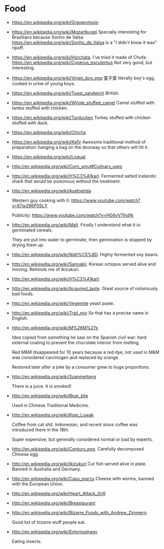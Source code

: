 # Food

-   <https://en.wikipedia.org/wiki/Grayanotoxin>

-   <https://en.wikipedia.org/wiki/Mozartkugel> Specially interesting for Brazilians because Sonho de Valsa https://en.wikipedia.org/wiki/Sonho_de_Valsa is a "I didn't know it was" ripoff.

-   <https://en.wikipedia.org/wiki/Horchata>. I've tried it made of Chufa: <https://en.wikipedia.org/wiki/Cyperus_esculentus> Not very good, but interesting.

-   <https://en.wikipedia.org/wiki/Virgin_boy_egg> 童子蛋 literally boy's egg, cooked in urine of young boys.

-   <https://en.wikipedia.org/wiki/Toast_sandwich> British.

-   <https://en.wikipedia.org/wiki/Whole_stuffed_camel> Camel stuffed with lambs stuffed with chicken.

-   <https://en.wikipedia.org/wiki/Turducken> Turkey stuffed with chicken stuffed with duck.

-   <https://en.wikipedia.org/wiki/Chicha>

-   <https://en.wikipedia.org/wiki/Kefir> Awesome traditional method of preparation: hanging a bag on the doorway so that others will hit it.

-   <https://en.wikipedia.org/wiki/Loquat>

-   <http://en.wikipedia.org/wiki/Corn_smut#Culinary_uses>

-   <http://en.wikipedia.org/wiki/H%C3%A1karl>. Fermented salted Icelandic shark that would be poisonous without the treatment.

-   <http://en.wikipedia.org/wiki/Asafoetida>

    Western guy cooking with it: <https://www.youtube.com/watch?v=67w296P0SLY>

    Publicity: <https://www.youtube.com/watch?v=HG6vV7lhdfk>

-   <http://en.wikipedia.org/wiki/Malt>. Finally I understand what it is: germinated cereals.

    They are put into water to germinate, then germination is stopped by drying them up.

-   <http://en.wikipedia.org/wiki/Natt%C5%8D>. Highly fermented soy beans.

-   <http://en.wikipedia.org/wiki/Sannakji>. Korean octopus served alive and moving. Reminds me of ikizukuri.

-   <http://en.wikipedia.org/wiki/H%C3%A1karl>.

-   <http://en.wikipedia.org/wiki/Acquired_taste>. Great source of notoriously bad foods.

-   <http://en.wikipedia.org/wiki/Vegemite> yeast paste.

-   <http://en.wikipedia.org/wiki/Trail_mix> So that has a precise name in English.

-   <http://en.wikipedia.org/wiki/M%26M%27s>

    Idea copied from something he saw on the Spanish civil war: hard external coating to prevent the chocolate interior from melting.

    Red M&M disappeared for 10 years because a red dye, not used in M&M was considered carcinogen and replaced by orange.

    Restored later after a joke by a consumer grew to huge proportions.

-   <http://en.wikipedia.org/wiki/Suanmeitang>

    There is a juice. It is smoked!

-   <http://en.wikipedia.org/wiki/Bear_bile>

    Used in Chinese Traditional Medicine.

-   <http://en.wikipedia.org/wiki/Kopi_Luwak>

    Coffee from cat shit. Indonesian, and recent since coffee was introduced there in the 18th.

    Super expensive, but generally considered normal or bad by experts.

-   <http://en.wikipedia.org/wiki/Century_egg>. Carefully decomposed Chinese egg.

-   <http://en.wikipedia.org/wiki/Ikizukuri> Cut fish served alive in plate. Banned in Australia and Germany.

-   <http://en.wikipedia.org/wiki/Casu_marzu> Cheese with worms, banned with the European Union.

-   <http://en.wikipedia.org/wiki/Heart_Attack_Grill>

-   <http://en.wikipedia.org/wiki/Breastaurant>

-   <http://en.wikipedia.org/wiki/Bizarre_Foods_with_Andrew_Zimmern>

    Good list of bizarre stuff people eat.

-   <http://en.wikipedia.org/wiki/Entomophagy>

    Eating insects.
